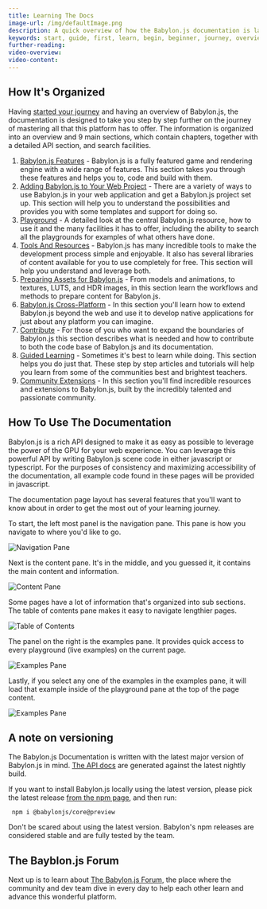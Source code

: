 ```yaml
---
title: Learning The Docs
image-url: /img/defaultImage.png
description: A quick overview of how the Babylon.js documentation is layed out.
keywords: start, guide, first, learn, begin, beginner, journey, overview, docs
further-reading:
video-overview:
video-content:
---
```



## How It's Organized

Having [started your journey](/journey) and having an overview of Babylon.js, the documentation is designed to take you step by step further on the journey of mastering all that this platform has to offer. The information is organized into an overview and 9 main sections, which contain chapters, together with a detailed API section, and search facilities.

1. [Babylon.js Features](/features) - Babylon.js is a fully featured game and rendering engine with a wide range of features. This section takes you through these features and helps you to, code and build with them.
2. [Adding Babylon.js to Your Web Project](/workflow) - There are a variety of ways to use Babylon.js in your web application and get a Babylon.js project set up. This section will help you to understand the possibilities and provides you with some templates and support for doing so.
3. [Playground](/playground) - A detailed look at the central Babylon.js resource, how to use it and the many facilities it has to offer, including the ability to search all the playgrounds for examples of what others have done.
4. [Tools And Resources](/toolsAndResources) - Babylon.js has many incredible tools to make the development process simple and enjoyable. It also has several libraries of content available for you to use completely for free. This section will help you understand and leverage both.
5. [Preparing Assets for Babylon.js](/howToArt) - From models and animations, to textures, LUTS, and HDR images, in this section learn the workflows and methods to prepare content for Babylon.js.
6. [Babylon.js Cross-Platform](/crossPlat) - In this section you'll learn how to extend Babylon.js beyond the web and use it to develop native applications for just about any platform you can imagine.
7. [Contribute](/contribute) - For those of you who want to expand the boundaries of Babylon.js this section describes what is needed and how to contribute to both the code base of Babylon.js and its documentation.
8. [Guided Learning](/guidedLearning) - Sometimes it's best to learn while doing. This section helps you do just that. These step by step articles and tutorials will help you learn from some of the communities best and brightest teachers.
9. [Community Extensions](/extensions) - In this section you'll find incredible resources and extensions to Babylon.js, built by the incredibly talented and passionate community.

## How To Use The Documentation

Babylon.js is a rich API designed to make it as easy as possible to leverage the power of the GPU for your web experience. You can leverage this powerful API by writing Babylon.js scene code in either javascript or typescript. For the purposes of consistency and maximizing accessibility of the documentation, all example code found in these pages will be provided in javascript.

The documentation page layout has several features that you'll want to know about in order to get the most out of your learning journey.

To start, the left most panel is the navigation pane. This pane is how you navigate to where you'd like to go.

![Navigation Pane](/img/home/home1.jpg)

Next is the content pane. It's in the middle, and you guessed it, it contains the main content and information.

![Content Pane](/img/home/home2.jpg)

Some pages have a lot of information that's organized into sub sections. The table of contents pane makes it easy to navigate lengthier pages.

![Table of Contents](/img/home/home4.jpg)

The panel on the right is the examples pane. It provides quick access to every playground (live examples) on the current page.

![Examples Pane](/img/home/home3.jpg)

Lastly, if you select any one of the examples in the examples pane, it will load that example inside of the playground pane at the top of the page content.

![Examples Pane](/img/home/home5.jpg)


## A note on versioning

The Babylon.js Documentation is written with the latest major version of Babylon.js in mind. [The API docs](https://doc.babylonjs.com/typedoc) are generated against the latest nightly build.

If you want to install Babylon.js locally using the latest version, please pick the latest release [from the npm page](https://www.npmjs.com/package/@babylonjs/core), and then run:

```shellscript
 npm i @babylonjs/core@preview
```

Don't be scared about using the latest version. Babylon's npm releases are considered stable and are fully tested by the team.


## The Bayblon.js Forum

Next up is to learn about [The Babylon.js Forum](/journey/forum), the place where the community and dev team dive in every day to help each other learn and advance this wonderful platform. 